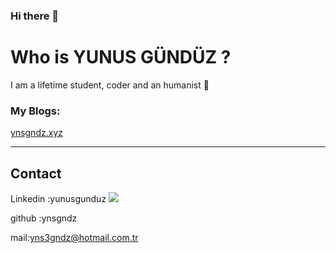 ### Hi there 👋
<h1>Who is YUNUS GÜNDÜZ ?</h1>
<p>I am a lifetime student, coder and an humanist 💜</p>

<h3>My Blogs:</h3>  <a href="http://ynsgndz.xyz/">ynsgndz.xyz</a><hr>

<h2>Contact</h2>
Linkedin :yunusgunduz
<a href="http://fb.com/gndzyunus"><img src="https://www.facebook.com/images/icons-large/fb-xl-gradient.png"></a>

github :ynsgndz

mail:yns3gndz@hotmail.com.tr
<!--
**ynsgndz/ynsgndz** is a ✨ _special_ ✨ repository because its `README.md` (this file) appears on your GitHub profile.

Here are some ideas to get you started:

- 🔭 I’m currently working on ...
- 🌱 I’m currently learning ...
- 👯 I’m looking to collaborate on ...
- 🤔 I’m looking for help with ...
- 💬 Ask me about ...
- 📫 How to reach me: ...
- 😄 Pronouns: ...
- ⚡ Fun fact: ...
-->
